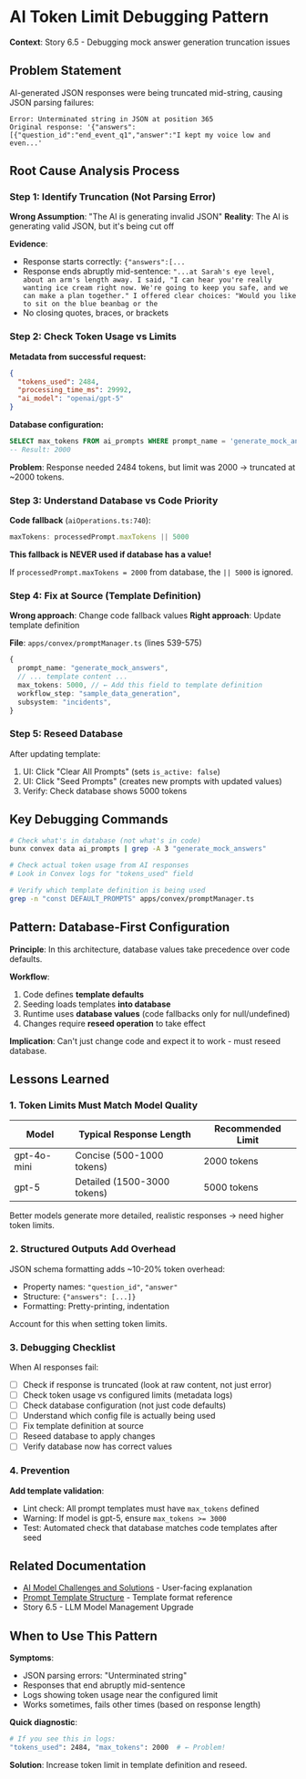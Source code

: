 # AI Token Limit Debugging Pattern

**Context**: Story 6.5 - Debugging mock answer generation truncation issues

## Problem Statement

AI-generated JSON responses were being truncated mid-string, causing JSON parsing failures:

```
Error: Unterminated string in JSON at position 365
Original response: '{"answers":[{"question_id":"end_event_q1","answer":"I kept my voice low and even...'
```

## Root Cause Analysis Process

### Step 1: Identify Truncation (Not Parsing Error)

**Wrong Assumption**: "The AI is generating invalid JSON"
**Reality**: The AI is generating valid JSON, but it's being cut off

**Evidence**:
- Response starts correctly: `{"answers":[...`
- Response ends abruptly mid-sentence: `"...at Sarah's eye level, about an arm's length away. I said, "I can hear you're really wanting ice cream right now. We're going to keep you safe, and we can make a plan together." I offered clear choices: "Would you like to sit on the blue beanbag or the`
- No closing quotes, braces, or brackets

### Step 2: Check Token Usage vs Limits

**Metadata from successful request:**
```json
{
  "tokens_used": 2484,
  "processing_time_ms": 29992,
  "ai_model": "openai/gpt-5"
}
```

**Database configuration:**
```sql
SELECT max_tokens FROM ai_prompts WHERE prompt_name = 'generate_mock_answers';
-- Result: 2000
```

**Problem**: Response needed 2484 tokens, but limit was 2000 → truncated at ~2000 tokens.

### Step 3: Understand Database vs Code Priority

**Code fallback** (`aiOperations.ts:740`):
```typescript
maxTokens: processedPrompt.maxTokens || 5000
```

**This fallback is NEVER used if database has a value!**

If `processedPrompt.maxTokens = 2000` from database, the `|| 5000` is ignored.

### Step 4: Fix at Source (Template Definition)

**Wrong approach**: Change code fallback values
**Right approach**: Update template definition

**File**: `apps/convex/promptManager.ts` (lines 539-575)

```typescript
{
  prompt_name: "generate_mock_answers",
  // ... template content ...
  max_tokens: 5000, // ← Add this field to template definition
  workflow_step: "sample_data_generation",
  subsystem: "incidents",
}
```

### Step 5: Reseed Database

After updating template:
1. UI: Click "Clear All Prompts" (sets `is_active: false`)
2. UI: Click "Seed Prompts" (creates new prompts with updated values)
3. Verify: Check database shows 5000 tokens

## Key Debugging Commands

```bash
# Check what's in database (not what's in code)
bunx convex data ai_prompts | grep -A 3 "generate_mock_answers"

# Check actual token usage from AI responses
# Look in Convex logs for "tokens_used" field

# Verify which template definition is being used
grep -n "const DEFAULT_PROMPTS" apps/convex/promptManager.ts
```

## Pattern: Database-First Configuration

**Principle**: In this architecture, database values take precedence over code defaults.

**Workflow**:
1. Code defines **template defaults**
2. Seeding loads templates **into database**
3. Runtime uses **database values** (code fallbacks only for null/undefined)
4. Changes require **reseed operation** to take effect

**Implication**: Can't just change code and expect it to work - must reseed database.

## Lessons Learned

### 1. Token Limits Must Match Model Quality

| Model | Typical Response Length | Recommended Limit |
|-------|------------------------|-------------------|
| gpt-4o-mini | Concise (500-1000 tokens) | 2000 tokens |
| gpt-5 | Detailed (1500-3000 tokens) | 5000 tokens |

Better models generate more detailed, realistic responses → need higher token limits.

### 2. Structured Outputs Add Overhead

JSON schema formatting adds ~10-20% token overhead:
- Property names: `"question_id"`, `"answer"`
- Structure: `{"answers": [...]}`
- Formatting: Pretty-printing, indentation

Account for this when setting token limits.

### 3. Debugging Checklist

When AI responses fail:

- [ ] Check if response is truncated (look at raw content, not just error)
- [ ] Check token usage vs configured limits (metadata logs)
- [ ] Check database configuration (not just code defaults)
- [ ] Understand which config file is actually being used
- [ ] Fix template definition at source
- [ ] Reseed database to apply changes
- [ ] Verify database now has correct values

### 4. Prevention

**Add template validation**:
- Lint check: All prompt templates must have `max_tokens` defined
- Warning: If model is gpt-5, ensure `max_tokens >= 3000`
- Test: Automated check that database matches code templates after seed

## Related Documentation

- [AI Model Challenges and Solutions](../lessons-learned/ai-model-challenges-and-solutions.md) - User-facing explanation
- [Prompt Template Structure](../architecture/prompt-template-structure.md) - Template format reference
- Story 6.5 - LLM Model Management Upgrade

## When to Use This Pattern

**Symptoms**:
- JSON parsing errors: "Unterminated string"
- Responses that end abruptly mid-sentence
- Logs showing token usage near the configured limit
- Works sometimes, fails other times (based on response length)

**Quick diagnostic**:
```bash
# If you see this in logs:
"tokens_used": 2484, "max_tokens": 2000  # ← Problem!
```

**Solution**: Increase token limit in template definition and reseed.
